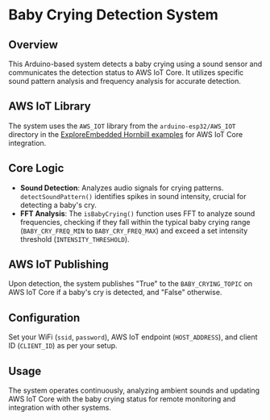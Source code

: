 # Baby Crying Detection System

## Overview

This Arduino-based system detects a baby crying using a sound sensor and communicates the detection status to AWS IoT Core. It utilizes specific sound pattern analysis and frequency analysis for accurate detection.

## AWS IoT Library

The system uses the `AWS_IOT` library from the `arduino-esp32/AWS_IOT` directory in the [ExploreEmbedded Hornbill examples](https://github.com/ExploreEmbedded/Hornbill-Examples) for AWS IoT Core integration.

## Core Logic

- **Sound Detection**: Analyzes audio signals for crying patterns. `detectSoundPattern()` identifies spikes in sound intensity, crucial for detecting a baby's cry.
- **FFT Analysis**: The `isBabyCrying()` function uses FFT to analyze sound frequencies, checking if they fall within the typical baby crying range (`BABY_CRY_FREQ_MIN` to `BABY_CRY_FREQ_MAX`) and exceed a set intensity threshold (`INTENSITY_THRESHOLD`).

## AWS IoT Publishing

Upon detection, the system publishes "True" to the `BABY_CRYING_TOPIC` on AWS IoT Core if a baby's cry is detected, and "False" otherwise.

## Configuration

Set your WiFi (`ssid`, `password`), AWS IoT endpoint (`HOST_ADDRESS`), and client ID (`CLIENT_ID`) as per your setup.

## Usage

The system operates continuously, analyzing ambient sounds and updating AWS IoT Core with the baby crying status for remote monitoring and integration with other systems.
